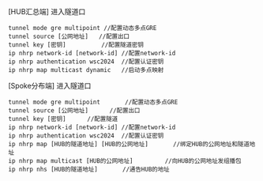 [HUB汇总端]
进入隧道口

	tunnel mode gre multipoint //配置动态多点GRE
	tunnel source [公网地址]   //配置出口
	tunnel key [密钥]          //配置隧道密钥
	ip nhrp network-id [network-id] //配置network-id 
	ip nhrp authentication wsc2024  //配置认证密钥
	ip nhrp map multicast dynamic   //启动多点映射

[Spoke分布端]
进入隧道口

	tunnel mode gre multipoint       //配置动态多点GRE
	tunnel source [公网地址]      //配置出口
	tunnel key [密钥]      //配置隧道
	ip nhrp network-id [network-id] //配置network-id 
	ip nhrp authentication wsc2024  //配置认证密钥
	ip nhrp map [HUB的隧道地址] [HUB的公网地址]       //绑定HUB的公网地址和隧道地址
	ip nhrp map multicast [HUB的公网地址]         //向HUB的公网地址发组播包
	ip nhrp nhs [HUB的隧道地址]       //通告HUB的地址
